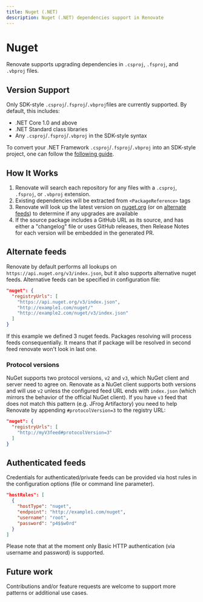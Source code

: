 ```yaml
---
title: Nuget (.NET)
description: Nuget (.NET) dependencies support in Renovate
---
```


# Nuget

Renovate supports upgrading dependencies in `.csproj`, `.fsproj`, and `.vbproj` files.

## Version Support

Only SDK-style `.csproj`/`.fsproj`/`.vbproj`files are currently supported. By default, this includes:

- .NET Core 1.0 and above
- .NET Standard class libraries
- Any `.csproj`/`.fsproj`/`.vbproj` in the SDK-style syntax

To convert your .NET Framework `.csproj`/`.fsproj`/`.vbproj` into an SDK-style project, one can follow the [following guide](https://natemcmaster.com/blog/2017/03/09/vs2015-to-vs2017-upgrade/).

## How It Works

1.  Renovate will search each repository for any files with a `.csproj`, `.fsproj`, or `.vbproj` extension.
2.  Existing dependencies will be extracted from `<PackageReference>` tags
3.  Renovate will look up the latest version on [nuget.org](https://nuget.org) (or on [alternate feeds](#Alternate%20feeds)) to determine if any upgrades are available
4.  If the source package includes a GitHub URL as its source, and has either a "changelog" file or uses GitHub releases, then Release Notes for each version will be embedded in the generated PR.

## Alternate feeds

Renovate by default performs all lookups on `https://api.nuget.org/v3/index.json`, but it also supports alternative nuget feeds. Alternative feeds can be specified in configuration file:

```json
"nuget": {
  "registryUrls": [
    "https://api.nuget.org/v3/index.json",
    "http://example1.com/nuget/"
    "http://example2.com/nuget/v3/index.json"
  ]
}
```

If this example we defined 3 nuget feeds. Packages resolving will process feeds consequentially. It means that if package will be resolved in second feed renovate won't look in last one.

### Protocol versions

NuGet supports two protocol versions, `v2` and `v3`, which NuGet client and server need to agree on. Renovate as a NuGet client supports both versions and will use `v2` unless the configured feed URL ends with `index.json` (which mirrors the behavior of the official NuGet client). If you have `v3` feed that does not match this pattern (e.g. JFrog Artifactory) you need to help Renovate by appending `#protocolVersion=3` to the registry URL:

```json
"nuget": {
  "registryUrls": [
    "http://myV3feed#protocolVersion=3"
  ]
}
```

## Authenticated feeds

Credentials for authenticated/private feeds can be provided via host rules in the configuration options (file or command line parameter).

```json
"hostRules": [
  {
    "hostType": "nuget",
    "endpoint": "http://example1.com/nuget",
    "username": "root",
    "password": "p4$$w0rd"
  }
]
```

Please note that at the moment only Basic HTTP authentication (via username and password) is supported.

## Future work

Contributions and/or feature requests are welcome to support more patterns or additional use cases.
